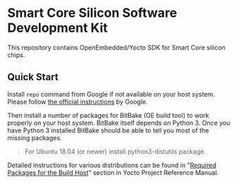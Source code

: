 # Smart Core Silicon Software Development Kit

This repository contains OpenEmbedded/Yocto SDK for Smart Core silicon
chips.

## Quick Start

Install `repo` command from Google if not available on your host system.
Please follow [the official instructions](https://source.android.com/setup/develop#installing-repo) by Google.

Then install a number of packages for BitBake (OE build tool) to work
properly on your host system. BitBake itself depends on Python 3. Once you
have Python 3 installed BitBake should be able to tell you most of the
missing packages.

> For Ubuntu 18.04 (or newer) install python3-distutils package.

Detailed instructions for various distributions can be found in
"[Required Packages for the Build Host](http://docs.yoctoproject.org/ref-manual/system-requirements.html#required-packages-for-the-build-host)" section in Yocto Project Reference Manual.


